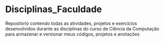 # Disciplinas_Faculdade
Repositório contendo todas as atividades, projetos e exercícios desenvolvidos durante as disciplinas do curso de Ciência da Computação para armazenar e versionar meus códigos, projetos e anotações 
